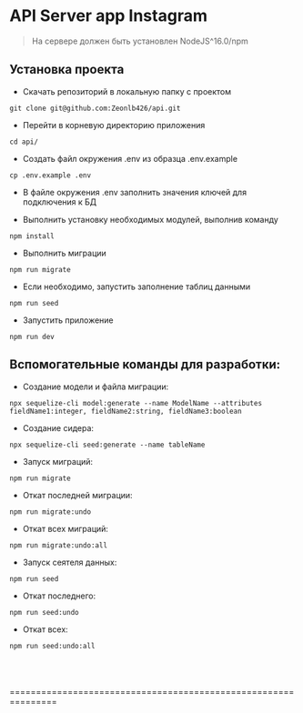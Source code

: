 # API Server app Instagram
>
> На сервере должен быть установлен NodeJS^16.0/npm
>

## Установка проекта

- Скачать репозиторий в локальную папку с проектом

```
git clone git@github.com:Zeonlb426/api.git
```

- Перейти в корневую директорию приложения
```
cd api/
```

- Создать файл окружения .env из образца .env.example

```
cp .env.example .env
```

- В файле окружения .env заполнить значения ключей для подключения к БД

- Выполнить установку необходимых модулей, выполнив команду
```
npm install
```

- Выполнить миграции
```
npm run migrate
```

- Если необходимо, запустить заполнение таблиц данными
```
npm run seed
```

- Запустить приложение
```
npm run dev
```

## Вспомогательные команды для разработки:

- Создание модели и файла миграции:
```
npx sequelize-cli model:generate --name ModelName --attributes fieldName1:integer, fieldName2:string, fieldName3:boolean
```

- Создание сидера:
```
npx sequelize-cli seed:generate --name tableName
```

- Запуск миграций:

```
npm run migrate
```
- Откат последней миграции:

```
npm run migrate:undo
```

- Откат всех миграций:

```
npm run migrate:undo:all
```

- Запуск сеятеля данных:

```
npm run seed
```

- Откат последнего:

```
npm run seed:undo
```

- Откат всех:

```
npm run seed:undo:all
```

<br>
<br>
<br>
===============================================================
